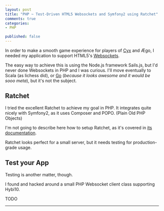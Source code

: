 ```yaml
---
layout: post
title: "PHP ~ Test-Driven HTML5 Websockets and Symfony2 using Ratchet"
comments: true
categories:
- PHP

published: false
---
```


In order to make a smooth game experience for players of [Cyx] and Ægo,
I needed my application to support HTML5's [Websockets](http://www.html5rocks.com/en/tutorials/websockets/basics/).

The easy way to achieve this is using the Node.js framework Sails.js, but I'd never done Websockets in PHP and I was curious.
I'll move eventually to Scala (as lichess did), or [Go] (_because it looks awesome and it would be sooo meta_), but it's not the subject.

Ratchet
-------

I tried the excellent Ratchet to achieve my goal in PHP. It integrates quite nicely with Symfony2, as it uses Composer and POPO. (Plain Old PHP Objects)

I'm not going to describe here how to setup Ratchet, as it's covered in [its documentation](http://socketo.me/docs).

Ratchet looks perfect for a small server, but it needs testing for production-grade usage.



Test your App
-------------

Testing is another matter, though.

I found and hacked around a small PHP Websocket client class supporting Hybi10.




TODO



---

[Cyx]: http://antoine.goutenoir.com/games/cyx
[Go]: http://golang.org